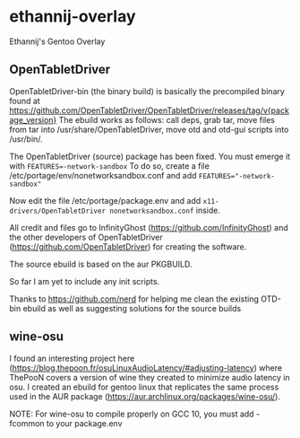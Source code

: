 # ethannij-overlay
Ethannij's Gentoo Overlay

## OpenTabletDriver

OpenTabletDriver-bin (the binary build) is basically the precompiled binary found at https://github.com/OpenTabletDriver/OpenTabletDriver/releases/tag/v{package_version}
The ebuild works as follows: call deps, grab tar, move files from tar into /usr/share/OpenTabletDriver, move otd and otd-gui scripts into /usr/bin/.

The OpenTabletDriver (source) package has been fixed.
You must emerge it with `FEATURES=-network-sandbox`
To do so, create a file /etc/portage/env/nonetworksandbox.conf and add `FEATURES="-network-sandbox"`

Now edit the file /etc/portage/package.env and add `x11-drivers/OpenTabletDriver nonetworksandbox.conf` inside.

All credit and files go to InfinityGhost (https://github.com/InfinityGhost) and the other developers of OpenTabletDriver (https://github.com/OpenTabletDriver) for creating the software.

The source ebuild is based on the aur PKGBUILD.

So far I am yet to include any init scripts.

Thanks to https://github.com/nerd for helping me clean the existing OTD-bin ebuild as well as suggesting solutions for the source builds

## wine-osu
I found an interesting project here (https://blog.thepoon.fr/osuLinuxAudioLatency/#adjusting-latency) where ThePooN covers a version of wine they created to minimize audio latency in osu.
I created an ebuild for gentoo linux that replicates the same process used in the AUR package (https://aur.archlinux.org/packages/wine-osu/).

NOTE: For wine-osu to compile properly on GCC 10, you must add -fcommon to your package.env
